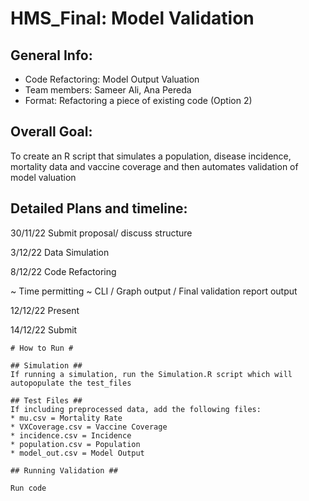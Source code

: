 # HMS_Final: Model Validation #

## General Info:
* Code Refactoring: Model Output Valuation  
* Team members: Sameer Ali, Ana Pereda
* Format: Refactoring a piece of existing code (Option 2)

## Overall Goal: 
To create an R script that simulates a population, disease incidence, mortality data and vaccine coverage and then automates validation of model valuation 

## Detailed Plans and timeline:
30/11/22
Submit proposal/ discuss structure

3/12/22
Data Simulation

8/12/22
Code Refactoring

~ Time permitting ~ 
CLI / Graph output / Final validation report output

12/12/22
Present

14/12/22
Submit

~~~
# How to Run #

## Simulation ##
If running a simulation, run the Simulation.R script which will autopopulate the test_files

## Test Files ##
If including preprocessed data, add the following files:
* mu.csv = Mortality Rate
* VXCoverage.csv = Vaccine Coverage
* incidence.csv = Incidence
* population.csv = Population
* model_out.csv = Model Output

## Running Validation ##

Run code
~~~

